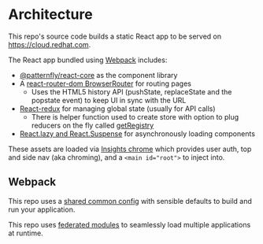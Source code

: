 # Architecture

This repo's source code builds a static React app to be served on https://cloud.redhat.com.

The React app bundled using [Webpack](https://webpack.js.org) includes:

- [@patternfly/react-core](https://github.com/patternfly/patternfly-react) as the component library
- A [react-router-dom BrowserRouter](https://reacttraining.com/react-router/web/api/BrowserRouter) for routing pages
  - Uses the HTML5 history API (pushState, replaceState and the popstate event) to keep UI in sync with the URL
- [React-redux](https://github.com/reactjs/react-redux) for managing global state (usually for API calls)
  - There is helper function used to create store with option to plug reducers on the fly called [getRegistry](https://github.com/RedHatInsights/frontend-components/blob/master/packages/utils/doc/redux.md#reducer-registry)
- [React.lazy and React.Suspense](https://reactjs.org/docs/code-splitting.html#reactlazy) for asynchronously loading components

These assets are loaded via [Insights chrome](https://github.com/RedHatInsights/insights-chrome) which provides user auth, top and side nav (aka chroming), and a `<main id="root">` to inject into.

## Webpack

This repo uses a [shared common config](https://www.npmjs.com/package/@redhat-cloud-services/frontend-components-config) with sensible defaults to build and run your application.

This repo uses [federated modules](https://webpack.js.org/concepts/module-federation/) to seamlessly load multiple applications at runtime.
